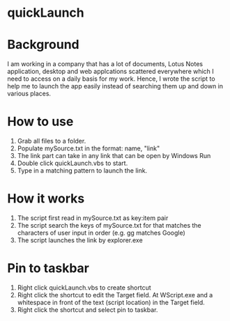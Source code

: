 # quickLaunch
# Background
I am working in a company that has a lot of documents, Lotus Notes application, desktop and web applcations scattered everywhere which I need to access on a daily basis for my work. Hence, I wrote the script to help me to launch the app easily instead of searching them up and down in various places.

# How to use
1. Grab all files to a folder.
2. Populate mySource.txt in the format: name, "link"
3. The link part can take in any link that can be open by Windows Run
4. Double click quickLaunch.vbs to start.
5. Type in a matching pattern to launch the link.

# How it works
1. The script first read in mySource.txt as key:item pair
2. The script search the keys of mySource.txt for that matches the characters of user input in order (e.g. gg matches Google)
3. The script launches the link by explorer.exe

# Pin to taskbar
1. Right click quickLaunch.vbs to create shortcut
2. Right click the shortcut to edit the Target field. At WScript.exe and a whitespace in front of the text (script location) in the Target field.
3. Right click the shortcut and select pin to taskbar.
